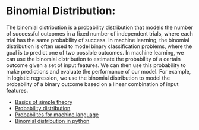 # Binomial Distribution:

The binomial distribution is a probability distribution that models the number of successful outcomes in a fixed number of independent trials, where each trial has the same probability of success. In machine learning, the binomial distribution is often used to model binary classification problems, where the goal is to predict one of two possible outcomes. In machine learning, we can use the binomial distribution to estimate the probability of a certain outcome given a set of input features. We can then use this probability to make predictions and evaluate the performance of our model. For example, in logistic regression, we use the binomial distribution to model the probability of a binary outcome based on a linear combination of input features.

- [Basics of simple theory](https://youtu.be/gvOfwuRqeqc)
- [Probability distribution](https://youtu.be/4eJcotW-b7Y)
- [Probabilites for machine language](https://youtu.be/rHDdNLV-0Xk)
- [Binomial distribution in python](https://youtu.be/K0JLSf2D1rg)